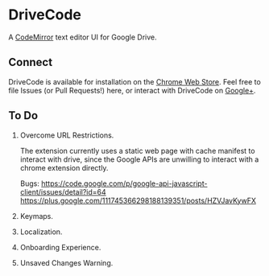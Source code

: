# DriveCode

A [CodeMirror](http://codemirror.net) text editor UI for Google Drive.

## Connect

DriveCode is available for installation on the [Chrome Web Store](https://chrome.google.com/webstore/detail/drivecode/cafaeenamnaaddgainjldnlhikikobpd).
Feel free to file Issues (or Pull Requests!) here, or interact with DriveCode on [Google+](https://plus.google.com/b/100255334116155747183/).

## To Do

1. Overcome URL Restrictions.

   The extension currently uses a static web page with cache manifest to interact with drive, since the Google APIs are unwilling to
   interact with a chrome extension directly.
   
   Bugs:
   https://code.google.com/p/google-api-javascript-client/issues/detail?id=64
   https://plus.google.com/111745366298188139351/posts/HZVJavKywFX

2. Keymaps.
3. Localization.
4. Onboarding Experience.
5. Unsaved Changes Warning.
